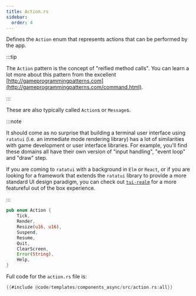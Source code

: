 ```yaml
---
title: Action.rs
sidebar:
  order: 4
---
```


Defines the `Action` enum that represents actions that can be performed by the app.

:::tip

The `Action` pattern is the concept of "reified method calls". You can learn a lot more about this
pattern from the excellent
[http://gameprogrammingpatterns.com](http://gameprogrammingpatterns.com/command.html).

:::

These are also typically called `Action`s or `Message`s.

:::note

It should come as no surprise that building a terminal user interface using `ratatui` (i.e. an
immediate mode rendering library) has a lot of similarities with game development or user interface
libraries. For example, you'll find these domains all have their own version of "input handling",
"event loop" and "draw" step.

If you are coming to `ratatui` with a background in `Elm` or `React`, or if you are looking for a
framework that extends the `ratatui` library to provide a more standard UI design paradigm, you can
check out [`tui-realm`](https://github.com/veeso/tui-realm/) for a more featureful out of the box
experience.

:::

```rust
pub enum Action {
    Tick,
    Render,
    Resize(u16, u16),
    Suspend,
    Resume,
    Quit,
    ClearScreen,
    Error(String),
    Help,
}
```

Full code for the `action.rs` file is:

```rust
{{#include @code/templates/components_async/src/action.rs:all}}
```
